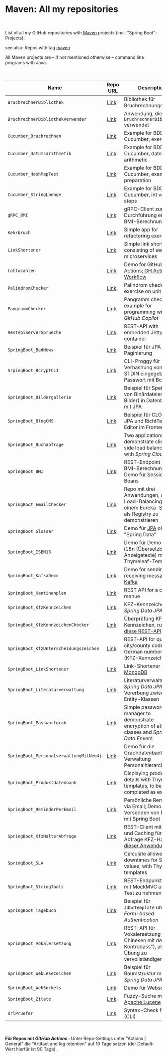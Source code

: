 # Maven: All my repositories #

<br>

List of all my GitHub repositories with [Maven](https://maven.apache.org/) projects (incl. "Spring Boot"-Projects).

see also: Repos with tag [maven](https://github.com/MDecker-MobileComputing?tab=repositories&q=topic%3Amaven&type=source)

All Maven projects are – if not mentioned otherwise – command line programs with Java.

<br>

| Name | Repo URL | Description |
| ---- | -------- | ----------- |
| `BruchrechnerBibliothek` | [Link](https://github.com/MDecker-MobileComputing/Maven_BruchrechnerBibliothek) | Bibliothek für Bruchrechnungen |
| `BruchrechnerBibliothekVerwender` | [Link](https://github.com/MDecker-MobileComputing/Maven_BruchrechnerBibliothekVerwender) | Anwendung, die die `BruchrechnerBibliothek` verwendet |
| `Cucumber_Bruchrechnen` | [Link](https://github.com/MDecker-MobileComputing/Maven_Cucumber_Bruchrechnen) | Example for BDD with Cucumber, exercise |
| `Cucumber_Datumsarithmetik` | [Link](https://github.com/MDecker-MobileComputing/Maven_Cucumber_Datumsarithmetik) | Example for BDD with Cucumber, date arithmetic |
| `Cucumber_HashMapTest` | [Link](https://github.com/MDecker-MobileComputing/Maven_Cucumber_HashMap) | Example for BDD with Cucumber, exam preparation | 
| `Cucumber_StringLaenge` | [Link](https://github.com/MDecker-MobileComputing/Maven_Cucumber_StringLaenge) | Example for BDD with Cucumber, int values in steps |
| `gRPC_BMI` | [Link](https://github.com/MDecker-MobileComputing/Maven_gRPC_BMI) | gRPC-Client zur Durchführung einer BMI-Berechnung |
| `Kehrbruch` | [Link](https://github.com/MDecker-MobileComputing/Maven_Kehrbruch) | Simple app for refactoring exercise |
| `LinkShortener`| [Link](https://github.com/MDecker-MobileComputing/Maven_SpringBoot_LinkShortener) | Simple link shortener consisting of serveral microservices |
| `Lottozahlen` | [Link](https://github.com/MDecker-MobileComputing/Maven_Lottozahlen) | Demo for GitHub Actions; [GH Actions Workflow]([https://github.com/MDecker-MobileComputing/Maven_Palindromchecker/tree/master/.github/workflows](https://github.com/MDecker-MobileComputing/Maven_Lottozahlen/tree/master/.github/workflows)) |
| `PalindromChecker` | [Link](https://github.com/MDecker-MobileComputing/Maven_Palindromchecker) | Palindrom checker, for exercise on unit testing |
| `PangrammChecker` | [Link](https://github.com/MDecker-MobileComputing/Maven_Pangrammchecker) | Pangramm checker, example for programming with *GitHub Copilot* |
| `RestApiServerSprueche` | [Link](https://github.com/MDecker-MobileComputing/Maven_RestApiServerSprueche) | REST-API with embedded Jetty servlet container |
| `SpringBoot_BadNews` | [Link](https://github.com/MDecker-MobileComputing/Maven_SpringBoot_BadNews) | Beispiel für JPA mit Paginierung |
| `SrpingBoot_BcryptCLI`| [Link](https://github.com/MDecker-MobileComputing/Maven_SpringBoot_BcryptCLI) | CLI-Proggy für Verhashung von über STDIN eingegebenen Passwort mit Bcrypt |
| `SpringBoot_Bildergallerie` | [Link](https://github.com/MDecker-MobileComputing/Maven_SpringBoot_Bildergallerie) | Beispiel für Speichern von Binärdateien (z.B. Bilder) in Datenbank mit JPA |
| `SpringBoot_BlogCMS` | [Link](https://github.com/MDecker-MobileComputing/Maven_SpringBoot_BlogCMS) | Beispiel für CLOB mit JPA und RichtText-Editor im Frontend |
| `SpringBoot_Buchabfrage` | [Link](https://github.com/MDecker-MobileComputing/Maven_SpringBoot_Buchabfrage) | Two applications to demonstrate client-side load balancing with *Spring Cloud* |
| `SpringBoot_BMI` | [Link](https://github.com/MDecker-MobileComputing/Maven_SpringBoot_BmiBerechnung/) | REST-Endpoint für BMI-Berechnung, Demo für Session-Beans |
| `SpringBoot_EmailChecker` | [Link](https://github.com/MDecker-MobileComputing/Maven_SpringBoot_EmailChecker) | Repo mit drei Anwendungen, um Load-Balancing mit einem Eureka-Server als Registry zu demonstrieren |
| `SpringBoot_Glossar` | [Link](https://github.com/MDecker-MobileComputing/Maven_SpringBoot_Glossar) | Demo für [JPA](https://en.wikipedia.org/wiki/Jakarta_Persistence) ohne "Spring Data"  |
| `SpringBoot_ISBN13` | [Link](https://github.com/MDecker-MobileComputing/Maven_SpringBoot_ISBN13Checker) | Demo für Demo von i18n (Übersetzbare Anzeigetexte) mit Thymeleaf-Templates |
| `SpringBoot_KafkaDemo` | [Link](https://github.com/MDecker-MobileComputing/Maven_SpringBoot_KafkaDemo) | Demo for sending and receiving messages via [Kafka](https://kafka.apache.org/) |
| `SpringBoot_Kantinenplan`| [Link](https://github.com/MDecker-MobileComputing/Maven_SpringBoot_Kantinenplan) | REST API for a canteen menue |
| `SpringBoot_KfzKennzeichen` | [Link](https://github.com/MDecker-MobileComputing/Maven_SpringBoot_KfzKennzeichen) | KFZ-Kennzeichen mit *Spring Data JPA* |
| `SpringBoot_KfzKennzeichenChecker` | [Link](https://github.com/MDecker-MobileComputing/Maven_SpringBoot_KfzKennzeichenChecker) | Überprüfung KFZ-Kennzeichen, ruft auch [diese REST-API](https://github.com/MDecker-MobileComputing/Maven_SpringBoot_KfzUnterscheidungszeichen) auf | 
| `SpringBoot_KfzUnterscheidungszeichen` | [Link](https://github.com/MDecker-MobileComputing/Maven_SpringBoot_KfzUnterscheidungszeichen) | REST-API for querying city/county code on German number plates (KFZ-Kennzeichen) |
| `SpringBoot_LinkShortener` | [Link](https://github.com/MDecker-MobileComputing/Maven_SpringBoot_LinkShortenerMitMongoDB) | Link-Shortener mit [MongoDB](https://www.mongodb.com/) |
| `SpringBoot_Literaturverwaltung` | [Link](https://github.com/MDecker-MobileComputing/Maven_SpringBoot_Literaturverwaltung) | Literaturverwaltung, *Spring Data JPA* mit Vererbung zwischen Entity-Klassen |
| `SpringBoot_Passwortgrab` | [Link](https://github.com/MDecker-MobileComputing/Maven_SpringBoot_Passwortgrab) | Simple password manager to demonstrate encryption of attribute classes and <i>Spring Data Envers</i> |
| `SpringBoot_PersonalverwaltungMitNeo4j` | [Link](https://github.com/MDecker-MobileComputing/SpringBoot_PersonalverwaltungMitNeo4j) | Demo für die Graphdatenbank Neo4j: Verwaltung Personalhierarchie |
| `SpringBoot_Produktdatenbank` | [Link](https://github.com/MDecker-MobileComputing/Maven_SpringBoot_Produktdatenbank) | Displaying product details with Thymeleaf templates, to be completed as exercise |
| `SpringBoot_ReminderPerEmail` | [Link](https://github.com/MDecker-MobileComputing/Maven_SpringBoot_ReminderPerEmail) | Persönliche Reminder via Email; Demo für Versenden von Emails mit Spring Boot |
| `SpringBoot_KfzHalterAbfrage` | [Link](https://github.com/MDecker-MobileComputing/Maven_SpringBoot_KfzHalterAbfrage) | REST-Client mit Retry und Caching für Abfrage KFZ-Halter bei [dieser Anwendung](https://github.com/MDecker-MobileComputing/Maven_SpringBoot_KfzKennzeichen) |
| `SpringBoot_SLA` | [Link](https://github.com/MDecker-MobileComputing/Maven_SpringBoot_SLA) | Calculate allowed downtimes for SLA values, with Thymeleaf templates |
| `SpringBoot_StringTools` | [Link](https://github.com/MDecker-MobileComputing/Maven_SpringBoot_StringTools) | REST-Endpunkt, der mit MockMVC unter Test zu nehmen ist |
| `SpringBoot_Tagebuch` | [Link](https://github.com/MDecker-MobileComputing/Maven_SpringBoot_Tagebuch) | Beispiel für `JdbcTemplate` und *Form-based Authentication* |
| `SpringBoot_Vokalersetzung` | [Link](https://github.com/MDecker-MobileComputing/Maven_SpringBoot_Vokalersetzung) | REST-API für Vokalersetzung ("Drei Chinesen mit dem Kontrobass"), als Übung zu vervollständigen |
| `SpringBoot_WebLesezeichen` | [Link](https://github.com/MDecker-MobileComputing/Maven_SpringBoot_WebLesezeichen) | Beispiel für Baumstruktur mit *Spring Data JPA* |
| `SpringBoot_WebSockets` | [Link](https://github.com/MDecker-MobileComputing/Maven_SpringBoot_WebSockets) | Demo für Websockets |
| `SpringBoot_Zitate` | [Link](https://github.com/MDecker-MobileComputing/Maven_SpringBoot_Zitate) | Fuzzy-Suche mit [Apache Lucene](https://lucene.apache.org/) |
| `UrlPruefer` | [Link](https://github.com/MDecker-MobileComputing/Maven_UrlPruefer) | Syntax-Check für URL (CLI) |

<br>

**Für Repos mit *GitHub Actions* :** Unter Repo-Settings unter "Actions | General" die "Artifact and log retention" auf 10 Tage setzen (der Default-Wert  hierfür ist 90 Tage).

<br>
